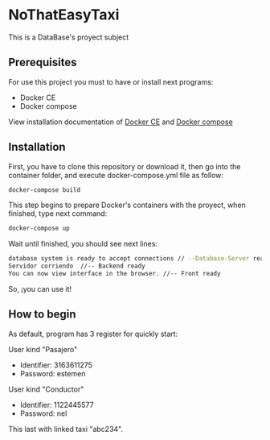 # NoThatEasyTaxi

This is a DataBase's proyect subject

## Prerequisites

For use this project you must to have or install next programs:
- Docker CE
- Docker compose

View installation documentation of [Docker CE](https://docs.docker.com/v17.12/install/) and [Docker compose](https://docs.docker.com/compose/install/)
## Installation

First, you have to clone this repository or download it, then go into the container folder, and execute docker-compose.yml file as follow: 

```bash
docker-compose build
```
This step begins to prepare Docker's containers with the proyect, when finished, type next command:
```bash
docker-compose up
```
Wait until finished, you should see next lines:

```bash
database system is ready to accept connections // --Database-Server ready
Servidor corriendo  //-- Backend ready
You can now view interface in the browser. //-- Front ready

```

So, ¡you can use it!

## How to begin

As default, program has 3 register for quickly start:

User kind "Pasajero"
- Identifier: 3163611275
- Password: estemen

User kind "Conductor"
- Identifier: 1122445577
- Password: nel

This last with linked taxi "abc234".
